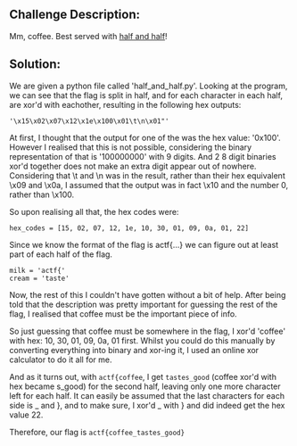 ## Challenge Description:
Mm, coffee. Best served with [half and half](https://github.com/TheEquus/angstromCTF2019-Writeups/blob/master/Crypto/half_and_half.py)!

## Solution:
We are given a python file called 'half_and_half.py'. Looking at the program, we can see that the flag is split in half, and 
for each character in each half, are xor'd with eachother, resulting in the following hex outputs:
```
'\x15\x02\x07\x12\x1e\x100\x01\t\n\x01"'
```
At first, I thought that the output for one of the was the hex value: '0x100'. However I realised that this is not possible,
considering the binary representation of that is '100000000' with 9 digits. And 2 8 digit binaries xor'd together does not make
an extra digit appear out of nowhere. Considering that \t and \n was in the result, rather than their hex equivalent \x09 and \x0a,
I assumed that the output was in fact \x10 and the number 0, rather than \x100.


So upon realising all that, the hex codes were:
```
hex_codes = [15, 02, 07, 12, 1e, 10, 30, 01, 09, 0a, 01, 22]
```
Since we know the format of the flag is actf{...} we can figure out at least part of each half of the flag.
```
milk = 'actf{'
cream = 'taste'
```

Now, the rest of this I couldn't have gotten without a bit of help. After being told that the description was pretty important for
guessing the rest of the flag, I realised that coffee must be the important piece of info.

So just guessing that coffee must be somewhere in the flag, I xor'd 'coffee' with hex: 10, 30, 01, 09, 0a, 01 first.
Whilst you could do this manually by converting everything into binary and xor-ing it, I used an online xor calculator to do it all 
for me.

And as it turns out, with `actf{coffee`, I get `tastes_good` (coffee xor'd with hex became s_good) for the second half, leaving
only one more character left for each half. It can easily be assumed that the last characters for each side is _ and }, 
and to make sure, I xor'd _ with } and did indeed get the hex value 22.

Therefore, our flag is `actf{coffee_tastes_good}`

